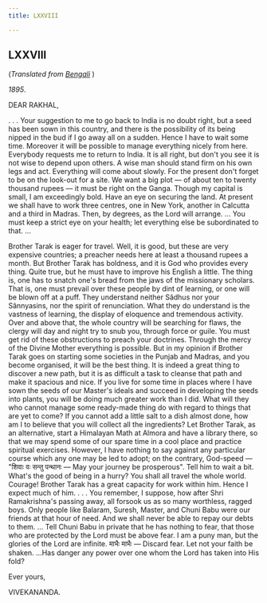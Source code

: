 ```yaml
---
title: LXXVIII

---
```





  

  


## LXXVIII

(*Translated from [Bengali](b7156e6078.pdf)* )

*1895*.

DEAR RAKHAL,

. . . Your suggestion to me to go back to India is no doubt right, but a
seed has been sown in this country, and there is the possibility of its
being nipped in the bud if I go away all on a sudden. Hence I have to
wait some time. Moreover it will be possible to manage everything nicely
from here. Everybody requests me to return to India. It is all right,
but don't you see it is not wise to depend upon others. A wise man
should stand firm on his own legs and act. Everything will come about
slowly. For the present don't forget to be on the look-out for a site.
We want a big plot — of about ten to twenty thousand rupees — it must be
right on the Ganga. Though my capital is small, I am exceedingly bold.
Have an eye on securing the land. At present we shall have to work three
centres, one in New York, another in Calcutta and a third in Madras.
Then, by degrees, as the Lord will arrange. ... You must keep a strict
eye on your health; let everything else be subordinated to that. ...

Brother Tarak is eager for travel. Well, it is good, but these are very
expensive countries; a preacher needs here at least a thousand rupees a
month. But Brother Tarak has boldness, and it is God who provides every
thing. Quite true, but he must have to improve his English a little. The
thing is, one has to snatch one's bread from the jaws of the missionary
scholars. That is, one must prevail over these people by dint of
learning, or one will be blown off at a puff. They understand neither
Sâdhus nor your Sânnyasins, nor the spirit of renunciation. What they do
understand is the vastness of learning, the display of eloquence and
tremendous activity. Over and above that, the whole country will be
searching for flaws, the clergy will day and night try to snub you,
through force or guile. You must get rid of these obstructions to preach
your doctrines. Through the mercy of the Divine Mother everything is
possible. But in my opinion if Brother Tarak goes on starting some
societies in the Punjab and Madras, and you become organised, it will be
the best thing. It is indeed a great thing to discover a new path, but
it is as difficult a task to cleanse that path and make it spacious and
nice. If you live for some time in places where I have sown the seeds of
our Master's ideals and succeed in developing the seeds into plants, you
will be doing much greater work than I did. What will they who cannot
manage some ready-made thing do with regard to things that are yet to
come? If you cannot add a little salt to a dish almost done, how am I to
believe that you will collect all the ingredients? Let Brother Tarak, as
an alternative, start a Himalayan Math at Almora and have a library
there, so that we may spend some of our spare time in a cool place and
practice spiritual exercises. However, I have nothing to say against any
particular course which any one may be led to adopt; on the contrary,
God-speed — "शिवाः वः सन्तु पन्थानः — May your journey be prosperous".
Tell him to wait a bit. What's the good of being in a hurry? You shall
all travel the whole world. Courage! Brother Tarak has a great capacity
for work within him. Hence I expect much of him. . . . You remember, I
suppose, how after Shri Ramakrishna's passing away, all forsook us as so
many worthless, ragged boys. Only people like Balaram, Suresh, Master,
and Chuni Babu were our friends at that hour of need. And we shall never
be able to repay our debts to them. ... Tell Chuni Babu in private that
he has nothing to fear, that those who are protected by the Lord must be
above fear. I am a puny man, but the glories of the Lord are infinite.
माभैः माभैः — Discard fear. Let not your faith be shaken. ...Has danger
any power over one whom the Lord has taken into His fold? 

Ever yours,

VIVEKANANDA.



